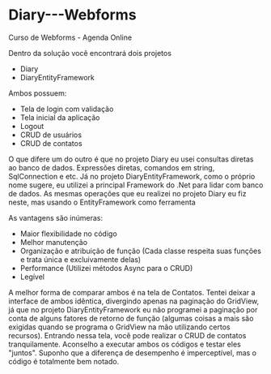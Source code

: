 # Diary---Webforms
Curso de Webforms - Agenda Online

Dentro da solução você encontrará dois projetos
- Diary
- DiaryEntityFramework

Ambos possuem:
- Tela de login com validação
- Tela inicial da aplicação
- Logout
- CRUD de usuários
- CRUD de contatos

O que difere um do outro é que no projeto Diary eu usei consultas diretas ao banco de dados. Expressões diretas, comandos em string, SqlConnection e etc.
Já no projeto DiaryEntityFramework, como o próprio nome sugere, eu utilizei a principal Framework do .Net para lidar com banco de dados. As mesmas operações
que eu realizei no projeto Diary eu fiz neste, mas usando o EntityFramework como ferramenta

As vantagens são inúmeras:
- Maior flexibilidade no código
- Melhor manutenção
- Organização e atribuição de função (Cada classe respeita suas funções e trata única e excluivamente delas)
- Performance (Utilizei métodos Async para o CRUD)
- Legível

A melhor forma de comparar ambos é na tela de Contatos. Tentei deixar a interface de ambos idêntica, divergindo apenas na paginação do GridView, já que no projeto
DiaryEntityFramework eu não programei a paginação por conta de alguns fatores de retorno de função (algumas coisas a mais são exigidas quando se programa o GridView
na mão utilizando certos recursos).
Entrando nessa tela, você pode realizar o CRUD de contatos tranquilamente. Aconselho a executar ambos os códigos e testar eles "juntos". Suponho que a diferença de
desempenho é imperceptível, mas o código é totalmente bem notado.

